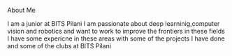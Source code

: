 About Me 

I am a junior at BITS Pilani I am passionate about deep learninig,computer vision and robotics and want to work to improve the frontiers in these fields
I have some expericne in these areas with some of the projects I have done and some of the clubs at BITS Pilani 
